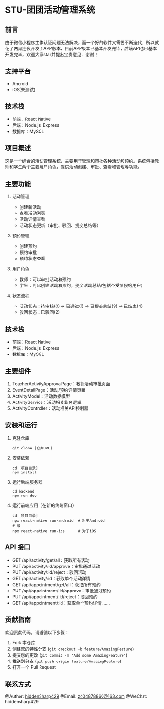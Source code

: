 <!--
 * @Author: hiddenSharp429 z404878860@163.com
 * @Date: 2024-09-24 11:58:33
 * @LastEditors: hiddenSharp429 z404878860@163.com
 * @LastEditTime: 2024-10-13 00:35:03
 * @FilePath: /YLC/README.md
 * @Description: 这是默认设置,请设置`customMade`, 打开koroFileHeader查看配置 进行设置: https://github.com/OBKoro1/koro1FileHeader/wiki/%E9%85%8D%E7%BD%AE
-->
# STU-团团活动管理系统

## 前言
由于微信小程序主体认证问题无法解决，而一个好的软件又需要不断迭代，所以就花了两周连夜开发了APP版本，目前APP版本已基本开发完毕，后端API也已基本开发完毕，欢迎大家star并提出宝贵意见，谢谢！

## 支持平台
- Android
- iOS(未测试)

## 技术栈

- 前端：React Native
- 后端：Node.js, Express
- 数据库：MySQL

## 项目概述

这是一个综合的活动管理系统，主要用于管理和审批各种活动和预约。系统包括教师和学生两个主要用户角色，提供活动创建、审批、查看和管理等功能。

## 主要功能

1. 活动管理
   - 创建新活动
   - 查看活动列表
   - 活动详情查看
   - 活动状态更新（审批、驳回、提交总结等）

2. 预约管理
   - 创建预约
   - 预约审批
   - 预约状态查看

3. 用户角色
   - 教师：可以审批活动和预约
   - 学生：可以创建活动和预约，提交活动总结(包括不受限预约用户)

4. 状态流程
   - 活动状态：待审核(0) -> 已通过(1) -> 已提交总结(3) -> 已结束(4)
   - 驳回状态：已驳回(2)

## 技术栈

- 前端：React Native
- 后端：Node.js, Express
- 数据库：MySQL

## 主要组件

1. TeacherActivityApprovalPage：教师活动审批页面
2. EventDetailPage：活动/预约详情页面
3. ActivityModel：活动数据模型
4. ActivityService：活动相关业务逻辑
5. ActivityController：活动相关API控制器

## 安装和运行

1. 克隆仓库
   ```
   git clone [仓库URL]
   ```

2. 安装依赖
   ```
   cd [项目目录]
   npm install
   ```

3. 运行后端服务器
   ```
   cd backend
   npm run dev
   ```

4. 运行前端应用（在新的终端窗口）
   ```
   cd [项目目录]
   npx react-native run-android  # 对于Android
   # 或
   npx react-native run-ios      # 对于iOS
   ```

## API 接口

- GET /api/activity/get/all：获取所有活动
- PUT /api/activity/:id/approve：审批通过活动
- PUT /api/activity/:id/reject：驳回活动
- GET /api/activity/:id：获取单个活动详情
- GET /api/appointment/get/all：获取所有预约
- PUT /api/appointment/:id/approve：审批通过预约
- PUT /api/appointment/:id/reject：驳回预约
- GET /api/appointment/:id：获取单个预约详情 
......


## 贡献指南

欢迎贡献代码，请遵循以下步骤：

1. Fork 本仓库
2. 创建您的特性分支 (`git checkout -b feature/AmazingFeature`)
3. 提交您的更改 (`git commit -m 'Add some AmazingFeature'`)
4. 推送到分支 (`git push origin feature/AmazingFeature`)
5. 打开一个 Pull Request


## 联系方式

@Author: [hiddenSharp429](https://github.com/hiddenSharp429)
@Email: z404878860@163.com
@WeChat: hiddensharp429